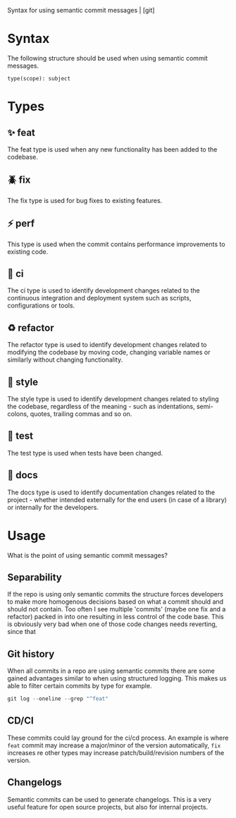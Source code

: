Syntax for using semantic commit messages | [git]

# Syntax

The following structure should be used when using semantic commit messages.

```git
type(scope): subject
```

# Types

## ✨ feat

The feat type is used when any new functionality has been added to the codebase.

## 🪲 fix
The fix type is used for bug fixes to existing features.

## ⚡️ perf
This type is used when the commit contains performance improvements to existing code.

## 🚀 ci
The ci type is used to identify development changes related to the continuous integration and deployment system such as scripts, configurations or tools.

## ♻️ refactor
The refactor type is used to identify development changes related to modifying the codebase by moving code, changing variable names or similarly without changing functionality.

## 🎨 style
The style type is used to identify development changes related to styling the codebase, regardless of the meaning - such as indentations, semi-colons, quotes, trailing commas and so on.

## 🧪 test
The test type is used when tests have been changed.

## 📃 docs

The docs type is used to identify documentation changes related to the project - whether intended externally for the end users (in case of a library) or internally for the developers.

# Usage

What is the point of using semantic commit messages?

## Separability

If the repo is using only semantic commits the structure forces developers to  make more homogenous decisions based on what a commit should and should not contain. Too often I see multiple 'commits' (maybe one fix and a refactor) packed in into one resulting in less control of the code base. This is obviously very bad when one of those code changes needs reverting, since that 

## Git history

When all commits in a repo are using semantic commits there are some gained advantages similar to when using structured logging. This makes us able to filter certain commits by type for example.   

```powershell
git log --oneline --grep "^feat" 
```

## CD/CI

These commits could lay ground for the ci/cd process. An example is where `feat` commit may increase a major/minor of the version automatically, `fix` increases re other types may increase patch/build/revision numbers of the version.

## Changelogs

Semantic commits can be used to generate changelogs. This is a very useful feature for open source projects, but also for internal projects.
